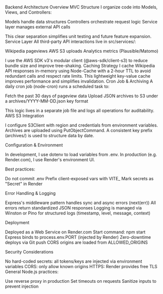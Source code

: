 Backend Architecture Overview
MVC Structure
I organize code into Models, Views, and Controllers:

Models handle data structures
Controllers orchestrate request logic
Service layer manages external API calls

This clear separation simplifies unit testing and future feature expansion.
Service Layer
All third-party API interactions live in src/services/:

Wikipedia pageviews
AWS S3 uploads
Analytics metrics (Plausible/Matomo)

I use the AWS SDK v3's modular client (@aws-sdk/client-s3) to reduce bundle size and improve tree-shaking.
Caching Strategy
I cache Wikipedia API responses in-memory using Node-Cache with a 2-hour TTL to avoid redundant calls and respect rate limits. This lightweight key-value cache improves performance and simplifies invalidation.
Cron Job & Archiving
A daily cron job (node-cron) runs a scheduled task to:

Fetch the past 30 days of pageview data
Upload JSON archives to S3 under a archives/YYYY-MM-DD.json key format

This logic lives in a separate job file and logs all operations for auditability.
AWS S3 Integration

I configure S3Client with region and credentials from environment variables.
Archives are uploaded using PutObjectCommand.
A consistent key prefix (archives/) is used to structure data by date.

Configuration & Environment

In development, I use dotenv to load variables from .env.
In production (e.g. Render.com), I use Render's environment UI.

Best practices:

Do not commit .env
Prefix client-exposed vars with VITE_
Mark secrets as "Secret" in Render

Error Handling & Logging

Express's middleware pattern handles sync and async errors (next(err))
All errors return standardized JSON responses
Logging is managed via Winston or Pino for structured logs (timestamp, level, message, context)

Deployment

Deployed as a Web Service on Render.com
Start command: npm start
Express binds to process.env.PORT (injected by Render)
Zero-downtime deploys via Git push
CORS origins are loaded from ALLOWED_ORIGINS

Security Considerations

No hard-coded secrets: all tokens/keys are injected via environment variables
CORS: only allow known origins
HTTPS: Render provides free TLS
General Node.js practices:

Use reverse proxy in production
Set timeouts on requests
Sanitize inputs to prevent injection